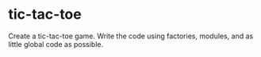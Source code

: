 # tic-tac-toe
Create a tic-tac-toe game. Write the code using factories, modules, and as little global code as possible.
